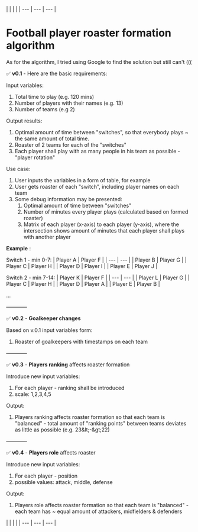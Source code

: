 |
 |
 |
 |
| --- | --- | --- |

#
# Football player roaster formation algorithm

As for the algorithm, I tried using Google to find the solution but still can&#39;t (((

✅ **v0.1** - Here are the basic requirements:

Input variables:

1. Total time to play (e.g. 120 mins)
2. Number of players with their names (e.g. 13)
3. Number of teams (e.g 2)

Output results:

1. Optimal amount of time between &quot;switches&quot;, so that everybody plays ~ the same amount of total time.
2. Roaster of 2 teams for each of the &quot;switches&quot;
3. Each player shall play with as many people in his team as possible - &quot;player rotation&quot;

Use case:

1. User inputs the variables in a form of table, for example
2. User gets roaster of each &quot;switch&quot;, including player names on each team
3. Some debug information may be presented:
    1. Optimal amount of time between &quot;switches&quot;
    2. Number of minutes every player plays (calculated based on formed roaster)
    3. Matrix of each player (x-axis) to each player (y-axis), where the intersection shows amount of minutes that each player shall plays with another player

**Example** :

Switch 1 - min 0-7:
| Player A | Player F |
| --- | --- |
| Player B | Player G |
| Player C | Player H |
| Player D | Player I |
| Player E | Player J |

Switch 2 - min 7-14:
| Player K | Player F |
| --- | --- |
| Player L | Player G |
| Player C | Player H |
| Player D | Player A |
| Player E | Player B |

…

————

✅ **v0.2** - **Goalkeeper changes**

Based on v.0.1 input variables form:

1. Roaster of goalkeepers with timestamps on each team

————

✅ **v0.3** - **Players ranking** affects roaster formation

Introduce new input variables:

1. For each player - ranking shall be introduced
  1. scale: 1,2,3,4,5

Output:

1. Players ranking affects roaster formation so that each team is &quot;balanced&quot; - total amount of &quot;ranking points&quot; between teams deviates as little as possible (e.g. 23\&lt;-\&gt;22)

————

✅ **v0.4** - **Players role** affects roaster

Introduce new input variables:

1. For each player - position
  1. possible values: attack, middle, defense

Output:

1. Players role affects roaster formation so that each team is &quot;balanced&quot; - each team has ~ equal amount of attackers, midfielders &amp; defenders

|
 |
 |
 |
| --- | --- | --- |